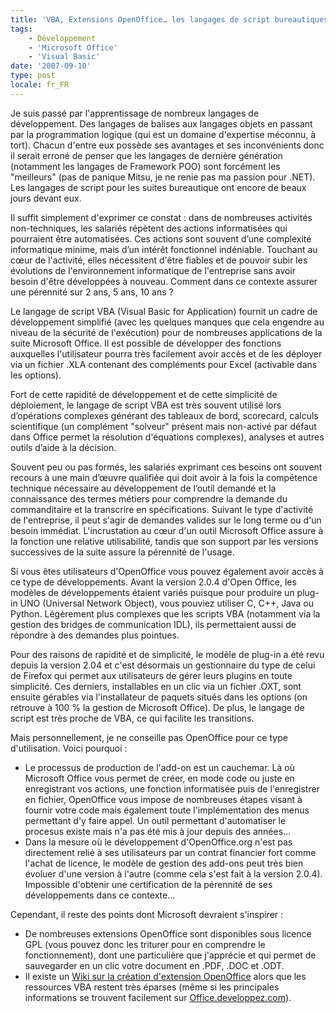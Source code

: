 ```yaml
---
title: 'VBA, Extensions OpenOffice… les langages de script bureautiques'
tags:
    - Développement
    - 'Microsoft Office'
    - 'Visual Basic'
date: '2007-09-10'
type: post
locale: fr_FR
---
```


Je suis passé par l'apprentissage de nombreux langages de développement. Des langages de balises aux langages objets en passant par la programmation logique (qui est un domaine d'expertise méconnu, à tort). Chacun d'entre eux possède ses avantages et ses inconvénients donc il serait erroné de penser que les langages de dernière génération (notamment les langages de Framework POO) sont forcément les "meilleurs" (pas de panique Mitsu, je ne renie pas ma passion pour .NET). Les langages de script pour les suites bureautique ont encore de beaux jours devant eux.

Il suffit simplement d'exprimer ce constat : dans de nombreuses activités non-techniques, les salariés répètent des actions informatisées qui pourraient être automatisées. Ces actions sont souvent d’une complexité informatique minime, mais d’un intérêt fonctionnel indéniable. Touchant au cœur de l'activité, elles nécessitent d'être fiables et de pouvoir subir les évolutions de l'environnement informatique de l'entreprise sans avoir besoin d'être développées à nouveau. Comment dans ce contexte assurer une pérennité sur 2 ans, 5 ans, 10 ans ?

Le langage de script VBA (Visual Basic for Application) fournit un cadre de développement simplifié (avec les quelques manques que cela engendre au niveau de la sécurité de l'exécution) pour de nombreuses applications de la suite Microsoft Office. Il est possible de développer des fonctions auxquelles l'utilisateur pourra très facilement avoir accès et de les déployer via un fichier .XLA contenant des compléments pour Excel (activable dans les options).

Fort de cette rapidité de développement et de cette simplicité de déploiement, le langage de script VBA est très souvent utilisé lors d’opérations complexes générant des tableaux de bord, scorecard, calculs scientifique (un complément "solveur" présent mais non-activé par défaut dans Office permet la résolution d'équations complexes), analyses et autres outils d’aide à la décision.

Souvent peu ou pas formés, les salariés exprimant ces besoins ont souvent recours à une main d’œuvre qualifiée qui doit avoir à la fois la compétence technique nécessaire au développement de l’outil demandé et la connaissance des termes métiers pour comprendre la demande du commanditaire et la transcrire en spécifications. Suivant le type d'activité de l'entreprise, il peut s'agir de demandes valides sur le long terme ou d'un besoin immédiat. L'incrustation au cœur d'un outil Microsoft Office assure à la fonction une relative utilisabilité, tandis que son support par les versions successives de la suite assure la pérennité de l'usage.

Si vous êtes utilisateurs d'OpenOffice vous pouvez également avoir accès à ce type de développements. Avant la version 2.0.4 d'Open Office, les modèles de développements étaient variés puisque pour produire un plug-in UNO (Universal Network Object), vous pouviez utiliser C, C++, Java ou Python. Légèrement plus complexes que les scripts VBA (notamment via la gestion des bridges de communication IDL), ils permettaient aussi de répondre à des demandes plus pointues.

Pour des raisons de rapidité et de simplicité, le modèle de plug-in a été revu depuis la version 2.04 et c'est désormais un gestionnaire du type de celui de Firefox qui permet aux utilisateurs de gérer leurs plugins en toute simplicité. Ces derniers, installables en un clic via un fichier .OXT, sont ensuite gérables via l'installateur de paquets situés dans les options (on retrouve à 100 % la gestion de Microsoft Office). De plus, le langage de script est très proche de VBA, ce qui facilite les transitions.

Mais personnellement, je ne conseille pas OpenOffice pour ce type d'utilisation. Voici pourquoi :

* Le processus de production de l'add-on est un cauchemar. Là où Microsoft Office vous permet de créer, en mode code ou juste en enregistrant vos actions, une fonction informatisée puis de l'enregistrer en fichier, OpenOffice vous impose de nombreuses étapes visant à fournir votre code mais également toute l'implémentation des menus permettant d'y faire appel. Un outil permettant d'automatiser le procesus existe mais n'a pas été mis à jour depuis des années…
* Dans la mesure où le développement d'OpenOffice.org n'est pas directement relié à ses utilisateurs par un contrat financier fort comme l'achat de licence, le modèle de gestion des add-ons peut très bien évoluer d'une version à l'autre (comme cela s'est fait à la version 2.0.4). Impossible d'obtenir une certification de la pérennité de ses développements dans ce contexte…

Cependant, il reste des points dont Microsoft devraient s'inspirer :

* De nombreuses extensions OpenOffice sont disponibles sous licence GPL (vous pouvez donc les triturer pour en comprendre le fonctionnement), dont une particulière que j'apprécie et qui permet de sauvegarder en un clic votre document en .PDF, .DOC et .ODT.
* Il existe un [Wiki sur la création d'extension OpenOffice](https://wiki.openoffice.org/wiki/Extensions) alors que les ressources VBA restent très éparses (même si les principales informations se trouvent facilement sur [Office.developpez.com](http://office.developpez.com/)).
